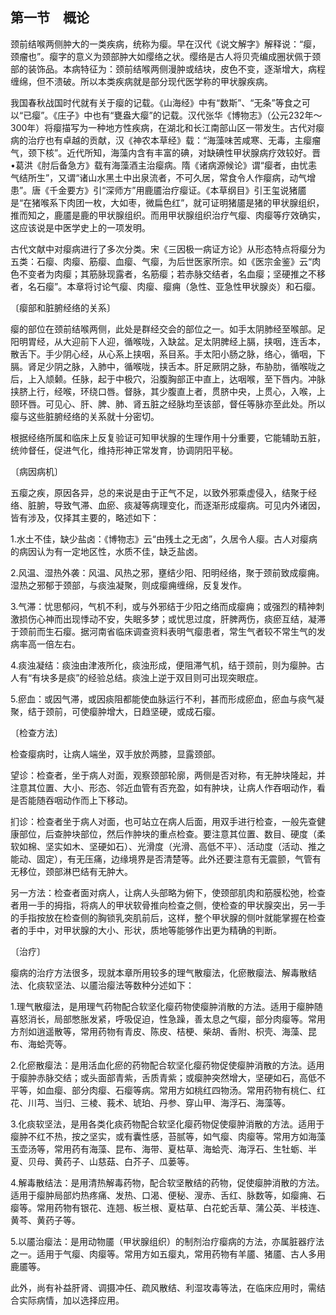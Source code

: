 ## 第一节　概论

颈前结喉两侧肿大的一类疾病，统称为瘿。早在汉代《说文解字》解释说：“瘿，颈瘤也”。瘿字的意义为颈部肿大如缨络之状。缨络是古人将贝壳编成圈状佩于颈部的装饰品。本病特征为：颈前结喉两侧漫肿或结块，皮色不变，逐渐增大，病程缠绵，但不溃破。所以本类疾病就是部分现代医学称的甲状腺疾病。

我国春秋战国时代就有关于瘿的记载。《山海经》中有“数斯”、“无条”等食之可以“已瘿”。《庄子》中也有“甕盎大瘿”的记载。汉代张华《博物志》（公元232年〜300年）将瘿描写为一种地方性疾病，在湖北和长江南部山区一带发生。古代对瘿病的治疗也有卓越的贡献，汉《神农本草经》载：“海藻味苦咸寒、无毒，主瘿瘤气，颈下核”。近代所知，海藻内含有丰富的碘，对缺碘性甲状腺病疗效较好。晋•葛洪《肘后备急方》载有海藻酒主治瘿病。隋《诸病源候论》谓“瘿者，由忧恚气结所生”，又谓“诸山水黑土中出泉流者，不可久居，常食令人作瘿病，动气增患”。唐《千金要方》引“深师方”用鹿靥治疗瘿证。《本草纲目》引王玺说猪靥是“在猪喉系下肉团一枚，大如枣，微扁色红”，就可证明猪靥是猪的甲状腺组织，推而知之，鹿靥是鹿的甲状腺组织。而用甲状腺组织治疗气瘿、肉瘿等疗效确实，这应该说是中医学史上的一项发明。

古代文献中对瘿病进行了多次分类。宋《三因极一病证方论》从形态特点将瘿分为五类：石瘿、肉瘿、筋瘿、血瘿、气瘿，为后世医家所宗。如《医宗金鉴》云“肉色不变者为肉瘿；其筋脉现露者，名筋瘿；若赤脉交结者，名血瘿；坚硬推之不移者，名石瘿”。本章将讨论气瘿、肉瘿、瘿痈（急性、亚急性甲状腺炎）和石瘿。

〔瘿部和脏腑经络的关系〕

瘿的部位在颈前结喉两侧，此处是群经交会的部位之一。如手太阴肺经至喉部。足阳明胃经，从大迎前下人迎，循喉咙，入缺盆。足太阴脾经上膈，挟咽，连舌本，散舌下。手少阴心经，从心系上挟咽，系目系。手太阳小肠之脉，络心，循咽，下膈。肾足少阴之脉，入肺中，循喉咙，挟舌本。肝足厥阴之脉，布胁肋，循喉咙之后，上入颃颡。任脉，起于中极穴，沿腹胸部正中直上，达咽喉，至下唇内。冲脉挟脐上行，经喉，环绕口唇。督脉，其少腹直上者，贯脐中央，上贯心，入喉，上颐环唇。可见心、肝、脾、肺、肾五脏之经脉均至该部，督任等脉亦至此处。所以瘿与这些脏腑经络的关系就十分密切。

根据经络所属和临床上反复验证可知甲状腺的生理作用十分重要，它能辅助五脏，统帅督任，促进气化，维持形神正常发育，协调阴阳平秘。

〔病因病机〕

五瘿之疾，原因各异，总的来说是由于正气不足，以致外邪乘虚侵入，结聚于经络、脏腑，导致气滞、血瘀、痰凝等病理变化，而逐渐形成瘿病。可见内外诸因，皆有涉及，仅择其主要的，略述如下：

1.水土不佳，缺少盐卤：《博物志》云“由残土之无卤”，久居令人瘿。古人对瘿病的病因认为有一定地区性，水质不佳，缺乏盐卤。

2.风温、湿热外袭：风温、风热之邪，壅结少阳、阳明经络，聚于颈前致成瘿痈。湿热之邪郁于颈部，与痰浊凝聚，则成瘿痈缠绵，反复发作。

3.气滞：忧思郁闷，气机不利，或与外邪结于少阳之络而成瘿痈；或强烈的精神刺激损伤心神而出现悸动不安，失眠多梦；或忧思过度，肝脾两伤，痰瘀互结，凝滞于颈前而生石瘿。据河南省临床调查资料表明气瘿患者，常生气者较不常生气的发病率高一倍左右。

4.痰浊凝结：痰浊由津液所化，痰浊形成，便阻滞气机，结于颈前，则为瘿肿。古人有“有块多是痰”的经验总结。痰浊上逆于双目则可出现突眼症。

5.瘀血：或因气滞，或因痰阻都能使血脉运行不利，甚而形成瘀血，瘀血与痰气凝聚，结于颈前，可使瘿肿增大，日趋坚硬，或成石瘿。

〔检查方法〕

检查瘿病时，让病人端坐，双手放於两膝，显露颈部。

望诊：检查者，坐于病人对面，观察颈部轮廓，两侧是否对称，有无肿块隆起，并注意其位置、大小、形态、邻近血管有否充盈，如有肿块，让病人作吞咽动作，看是否能随吞咽动作而上下移动。

扪诊：检查者坐于病人对面，也可站立在病人后面，用双手进行检查，一般先查健康部位，后查肿块部位，然后作肿块的重点检查。要注意其位置、数目、硬度（柔软如棉、坚实如木、坚硬如石）、光滑度（光滑、高低不平）、活动度（活动、推之能动、固定），有无压痛，边缘境界是否清楚等。此外还要注意有无震颤，气管有无移位，颈部淋巴结有无肿大。

另一方法：检查者面对病人，让病人头部略为俯下，使颈部肌肉和筋膜松弛，检查者用一手的拇指，将病人的甲状软骨推向检查之侧，使检查的甲状腺突出，另一手的手指按放在检查侧的胸锁乳突肌前后，这样，整个甲状腺的侧叶就能掌握在检查者的手中，对甲状腺的大小、形状，质地等能够作出更为精确的判断。

〔治疗〕

瘿病的治疗方法很多，现就本章所用较多的理气散瘿法，化瘀散瘿法、解毒散结法、化痰软坚法、以靥治瘿法等数种分述如下：

1.理气散瘿法，是用理气药物配合软坚化瘿药物使瘿肿消散的方法。适用于瘿肿随喜怒消长，局部憋胀发紧，呼吸促迫，性急躁，善太息之气瘿，部分肉瘿等。常用方剂如逍遥散等，常用药物有青皮、陈皮、桔梗、柴胡、香附、枳壳、海藻、昆布、海蛤壳等。

2.化瘀散瘿法：是用活血化瘀的药物配合软坚化瘿药物促使瘿肿消散的方法。适用于瘿肿赤脉交结；或头面部青紫，舌质青紫；或瘿肿突然增大，坚硬如石，高低不平等，如血瘿、部分肉瘿、石瘿等病。常用方如桃红四物汤。常用药物有桃仁、红花、川芎、当归、三棱、莪术、琥珀、丹参、穿山甲、海浮石、海藻等。

3.化痰软坚法，是用各类化痰药物配合软坚化瘿药物促使瘿肿消散的方法。适用于瘿肿不红不热，按之坚实，或有囊性感，苔腻等，如气瘿、肉瘿等。常用方如海藻玉壶汤等，常用药有海藻、昆布、海带、夏枯草、海蛤壳、海浮石、生牡蛎、半夏、贝母、黄药子、山慈菇、白芥子、瓜蒌等。

4.解毒散结法：是用清热解毒药物，配合软坚散结的药物，促使瘿肿消散的方法。适用于瘿肿局部灼热疼痛、发热、口渴、便秘、溲赤、舌红、脉数等，如瘿痈、石瘿等。常用药物有银花、连翘、板兰根、夏枯草、白花蛇舌草、蒲公英、半枝连、黄芩、黄药子等。

5.以靥治瘿法：是用动物靥（甲状腺组织）的制剂治疗瘿病的方法，亦属脏器疗法之一。适用于气瘿、肉瘿等。常用方如五瘿丸，常用药物有羊靥、猪靥、古人多用鹿靥等。

此外，尚有补益肝肾、调摄冲任、疏风散结、利湿攻毒等法，在临床应用时，需结合实际病情，加以选择应用。